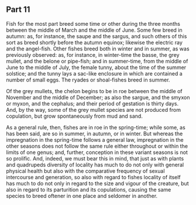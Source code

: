 ## Part 11

Fish for the most part breed some time or other during the three months between the middle of March and the middle of June.
Some few breed in autumn: as, for instance, the saupe and the sargus, and such others of this sort as breed shortly before the autumn equinox; likewise the electric ray and the angel-fish.
Other fishes breed both in winter and in summer, as was previously observed: as, for instance, in winter-time the basse, the grey mullet, and the belone or pipe-fish; and in summer-time, from the middle of June to the middle of July, the female tunny, about the time of the summer solstice; and the tunny lays a sac-like enclosure in which are contained a number of small eggs.
The ryades or shoal-fishes breed in summer.

Of the grey mullets, the chelon begins to be in roe between the middle of November and the middle of December; as also the sargue, and the smyxon or myxon, and the cephalus; and their period of gestation is thirty days.
And, by the way, some of the grey mullet species are not produced from copulation, but grow spontaneously from mud and sand.

As a general rule, then, fishes are in roe in the spring-time; while some, as has been said, are so in summer, in autumn, or in winter.
But whereas the impregnation in the spring-time follows a general law, impregnation in the other seasons does not follow the same rule either throughout or within the limits of one genus; and, further, conception in these variant seasons is not so prolific.
And, indeed, we must bear this in mind, that just as with plants and quadrupeds diversity of locality has much to do not only with general physical health but also with the comparative frequency of sexual intercourse and generation, so also with regard to fishes locality of itself has much to do not only in regard to the size and vigour of the creature, but also in regard to its parturition and its copulations, causing the same species to breed oftener in one place and seldomer in another.

